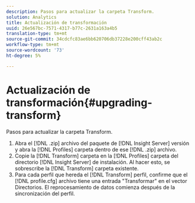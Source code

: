 ```yaml
---
description: Pasos para actualizar la carpeta Transform.
solution: Analytics
title: Actualización de transformación
uuid: 26e567bc-7571-4317-b77c-2631a163a4b5
translation-type: tm+mt
source-git-commit: 34cdcfc83ae6bb620706db37228e200cff43ab2c
workflow-type: tm+mt
source-wordcount: '73'
ht-degree: 5%

---
```



# Actualización de transformación{#upgrading-transform}

Pasos para actualizar la carpeta Transform.

1. Abra el [!DNL .zip] archivo del paquete de [!DNL Insight Server] versión y abra la [!DNL Profiles] carpeta dentro de ese [!DNL .zip] archivo.
1. Copie la [!DNL Transform] carpeta en la [!DNL Profiles] carpeta del directorio [!DNL Insight Server] de instalación. Al hacer esto, se sobrescribe la [!DNL Transform] carpeta existente.
1. Para cada perfil que hereda el [!DNL Transform] perfil, confirme que el [!DNL profile.cfg] archivo tiene una entrada &quot;Transformar&quot; en el vector Directorios.
El reprocesamiento de datos comienza después de la sincronización del perfil.
